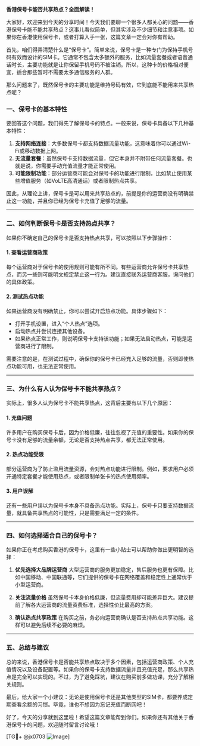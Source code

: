 **香港保号卡能否共享热点？全面解读！**

大家好，欢迎来到今天的分享时间！今天我们要聊一个很多人都关心的问题——香港保号卡能不能共享热点？这事儿看似简单，但其实涉及不少细节和注意事项。如果你在香港使用保号卡，或者打算入手一张，这篇文章一定会对你有帮助。

首先，咱们得弄清楚什么是“保号卡”。简单来说，保号卡是一种专门为保持手机号码有效而设计的SIM卡。它通常不包含太多额外的服务，比如流量套餐或者语音通话时长，主要功能就是让你保留手机号码不被注销。所以，这种卡的价格相对便宜，适合那些暂时不需要太多通信服务的人群。

那么问题来了，既然保号卡的主要功能是维持号码有效，它到底能不能用来共享热点呢？

### 一、保号卡的基本特性

要回答这个问题，我们得先了解保号卡的特点。一般来说，保号卡具备以下几种基本特性：

1. **支持网络连接**：大多数保号卡都支持数据流量功能，这意味着你可以通过Wi-Fi或移动数据上网。
2. **无流量套餐**：虽然保号卡支持数据流量，但它本身并不附带任何流量套餐。也就是说，你需要手动充值流量才能正常使用。
3. **可能限制功能**：部分运营商可能会对保号卡的功能进行限制，比如禁止使用某些增值服务（如VoLTE高清通话）或者限制热点共享。

因此，从理论上讲，保号卡是可以用来共享热点的，前提是你的运营商没有明确禁止这一功能，并且你已经为保号卡充值了足够的流量。

---

### 二、如何判断保号卡是否支持热点共享？

如果你不确定自己的保号卡是否支持热点共享，可以按照以下步骤操作：

#### 1. 查看运营商政策
每个运营商对于保号卡的使用规则可能有所不同。有些运营商允许保号卡共享热点，而另一些则可能明文规定禁止这一行为。建议直接联系运营商客服，询问他们的具体政策。

#### 2. 测试热点功能
如果运营商没有明确禁止，你可以尝试开启热点功能。具体步骤如下：
- 打开手机设置，进入“个人热点”选项。
- 启动热点并尝试连接其他设备。
- 如果热点正常工作，则说明保号卡支持该功能；如果无法启动热点，可能是运营商进行了限制。

需要注意的是，在测试过程中，确保你的保号卡已经充入足够的流量，否则即使热点功能可用，也无法正常使用。

---

### 三、为什么有人认为保号卡不能共享热点？

实际上，很多人认为保号卡不能共享热点，这背后主要有以下几个原因：

#### 1. 充值问题
许多用户在购买保号卡后，因为价格低廉，往往忽视了充值的重要性。如果你的保号卡没有足够的流量余额，无论是否支持热点共享，都无法正常使用。

#### 2. 热点功能受限
部分运营商为了防止滥用流量资源，会对热点功能进行限制。例如，要求用户必须开通特定套餐才能使用热点，或者限制单张卡的热点使用频率。

#### 3. 用户误解
还有一些用户误以为保号卡本身不具备热点功能。实际上，保号卡只要支持数据流量，就具备共享热点的可能性，只是需要满足一定的条件。

---

### 四、如何选择适合自己的保号卡？

如果你正在考虑购买香港的保号卡，这里有一些小贴士可以帮助你做出更明智的选择：

1. **优先选择大品牌运营商**
   大型运营商的服务更加稳定，售后服务也更有保障。比如中国移动、中国联通等，它们提供的保号卡在网络覆盖和稳定性上通常优于小型运营商。

2. **关注流量价格**
   虽然保号卡本身价格低廉，但流量费用却可能差异巨大。建议提前了解各大运营商的流量资费标准，选择性价比最高的方案。

3. **确认热点共享政策**
   在购买之前，务必向运营商确认是否支持热点共享功能。这样可以避免后续不必要的麻烦。

---

### 五、总结与建议

总的来说，香港保号卡是否能共享热点取决于多个因素，包括运营商政策、个人充值情况以及设备配置等。如果你的保号卡支持数据流量并且充值充足，那么共享热点是完全可以实现的。不过，为了避免踩坑，建议在购买前多做功课，充分了解相关规则。

最后，给大家一个小建议：无论是使用保号卡还是其他类型的SIM卡，都要养成定期查看余额的习惯。毕竟，谁也不想因为忘记充值而断网吧！

好了，今天的分享就到这里啦！希望这篇文章能帮到你们。如果你还有其他关于香港保号卡的问题，欢迎随时留言讨论哦！

[TG💪+ @jx0703 ![Image](https://github.com/user-attachments/assets/dbca1d08-cadb-493c-b0ec-ad6f7a83f270)]